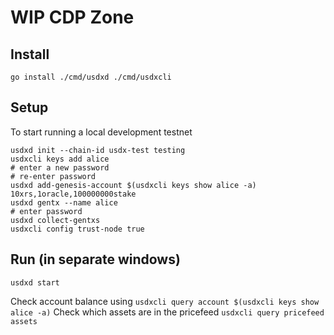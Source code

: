 # WIP CDP Zone

## Install

    go install ./cmd/usdxd ./cmd/usdxcli

## Setup

To start running a local development testnet

    usdxd init --chain-id usdx-test testing
    usdxcli keys add alice
    # enter a new password
    # re-enter password
    usdxd add-genesis-account $(usdxcli keys show alice -a) 10xrs,1oracle,100000000stake
    usdxd gentx --name alice
    # enter password
    usdxd collect-gentxs
    usdxcli config trust-node true

## Run (in separate windows)

    usdxd start

Check account balance using `usdxcli query account $(usdxcli keys show alice -a)`
Check which assets are in the pricefeed `usdxcli query pricefeed assets`
